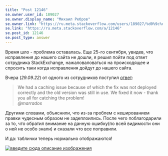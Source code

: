 ```yaml
---
title: "Post 12146"
se.owner.user_id: 189027
se.owner.display_name: "Михаил Ребров"
se.owner.link: "https://ru.meta.stackoverflow.com/users/189027/%d0%9c%d0%b8%d1%85%d0%b0%d0%b8%d0%bb-%d0%a0%d0%b5%d0%b1%d1%80%d0%be%d0%b2"
se.link: "https://ru.meta.stackoverflow.com/a/12146"
se.post_id: 12146
se.post_type: answer
---
```

<p>Время шло - проблема оставалась.
Еще 25-го сентября, увидев, что исправления до нашего сайта не дошли, я решил пойти под ответ сотрудника StackExchange, нажаловаловаться на происходящее и спросить таки когда исправления дойдут до нашего сайта.</p>
<p>Вчера (<em>29.09.22</em>) от одного из сотрудников поступил <a href="https://meta.stackexchange.com/questions/382240/tables-just-became-broken-in-markdown-preview#comment1275487_382243">ответ</a>:</p>
<blockquote>
<p>We had a caching issue because of which the fix was not deployed correctly and the old version was still in use. We fixed it now - thank you all for catching the problem!<br/>
<em>@marrados</em></p>
</blockquote>
<p>Другими словами, объяснили, что из-за проблем с кешированием правки чудесным образом не задеплоились. После чего поблагодарили за то, что обратил внимание на данную ошибку(по всей видимости они о ней не особо знали) и сказали что все поправили.</p>
<p>И да: таблички теперь нормально отображаются!</p>
<p><a href="https://i.stack.imgur.com/TJy77.png" rel="nofollow noreferrer"><img src="https://i.stack.imgur.com/TJy77.png" alt="введите сюда описание изображения" /></a></p>

